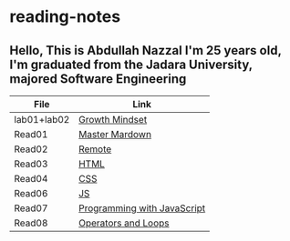 # reading-notes
## Hello, This is Abdullah Nazzal I'm 25 years old, I'm graduated from the Jadara University, majored Software Engineering 


| File      | Link |
| ----------- | ----------- |
| lab01+lab02  | [Growth Mindset](lab01.md)|
| Read01  | [Master Mardown](Read01.md)|
| Read02   | [Remote](Read02.md)|
| Read03   | [HTML](Read03.md)|
| Read04   | [CSS](Read04.md)|
| Read06   | [JS](Read06.md)|
| Read07   | [Programming with JavaScript](Read07.md)|
| Read08   | [Operators and Loops](Read08.md)|


